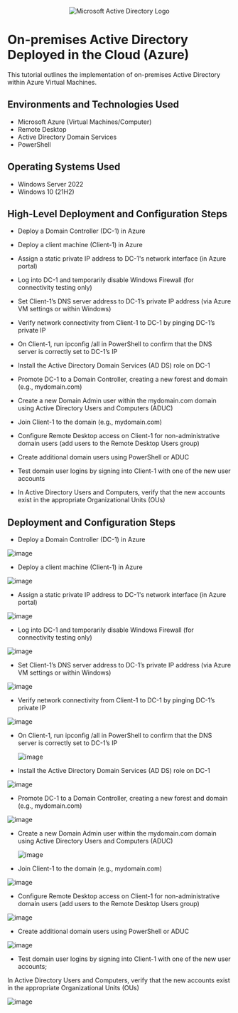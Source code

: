 <p align="center">
<img src="https://i.imgur.com/pU5A58S.png" alt="Microsoft Active Directory Logo"/>
</p>

<h1>On-premises Active Directory Deployed in the Cloud (Azure)</h1>
This tutorial outlines the implementation of on-premises Active Directory within Azure Virtual Machines.<br />



<h2>Environments and Technologies Used</h2>

- Microsoft Azure (Virtual Machines/Computer)
- Remote Desktop
- Active Directory Domain Services
- PowerShell

<h2>Operating Systems Used </h2>

- Windows Server 2022
- Windows 10 (21H2)

<h2>High-Level Deployment and Configuration Steps</h2>

- Deploy a Domain Controller (DC-1) in Azure
 
- Deploy a client machine (Client-1) in Azure

- Assign a static private IP address to DC-1's network interface (in Azure portal)

- Log into DC-1 and temporarily disable Windows Firewall (for connectivity testing only)

- Set Client-1’s DNS server address to DC-1’s private IP address (via Azure VM settings or within Windows)

- Verify network connectivity from Client-1 to DC-1 by pinging DC-1’s private IP

- On Client-1, run ipconfig /all in PowerShell to confirm that the DNS server is correctly set to DC-1’s IP

- Install the Active Directory Domain Services (AD DS) role on DC-1

- Promote DC-1 to a Domain Controller, creating a new forest and domain (e.g., mydomain.com)

- Create a new Domain Admin user within the mydomain.com domain using Active Directory Users and Computers (ADUC)

- Join Client-1 to the domain (e.g., mydomain.com)

- Configure Remote Desktop access on Client-1 for non-administrative domain users (add users to the Remote Desktop Users group)

- Create additional domain users using PowerShell or ADUC

- Test domain user logins by signing into Client-1 with one of the new user accounts

- In Active Directory Users and Computers, verify that the new accounts exist in the appropriate Organizational Units (OUs)

<h2>Deployment and Configuration Steps</h2>

- Deploy a Domain Controller (DC-1) in Azure

![image](https://github.com/user-attachments/assets/06f81fe6-fa82-480f-bf53-6103d4f5ac2b)

- Deploy a client machine (Client-1) in Azure
  
![image](https://github.com/user-attachments/assets/7040c6e5-6e03-48f0-9cd5-7e2048665201)

- Assign a static private IP address to DC-1's network interface (in Azure portal)
  
![image](https://github.com/user-attachments/assets/9763434e-60c4-4325-97a8-dcde1ae4430b)

- Log into DC-1 and temporarily disable Windows Firewall (for connectivity testing only)
  
![image](https://github.com/user-attachments/assets/65d6e708-7ca2-4079-b425-8cc33ee75cd9)

- Set Client-1’s DNS server address to DC-1’s private IP address (via Azure VM settings or within Windows)
  
![image](https://github.com/user-attachments/assets/93151955-2e36-44ee-9f7e-2bfdc94b55ae)

- Verify network connectivity from Client-1 to DC-1 by pinging DC-1’s private IP

 ![image](https://github.com/user-attachments/assets/c4d008c0-4889-42da-bcd9-c72da1342f49)
  
- On Client-1, run ipconfig /all in PowerShell to confirm that the DNS server is correctly set to DC-1’s IP
  
  ![image](https://github.com/user-attachments/assets/0e9e62a8-956f-4675-8895-fc7064ff2966)


- Install the Active Directory Domain Services (AD DS) role on DC-1

![image](https://github.com/user-attachments/assets/3d652e65-5c06-4af8-841e-057ac4d28e95)

- Promote DC-1 to a Domain Controller, creating a new forest and domain (e.g., mydomain.com)

![image](https://github.com/user-attachments/assets/5581543a-ef78-453b-bd4e-3b1916913f63)

- Create a new Domain Admin user within the mydomain.com domain using Active Directory Users and Computers (ADUC)
  
  ![image](https://github.com/user-attachments/assets/aefd18b9-dfd7-41ff-8b2f-3307725c31e0)

-  Join Client-1 to the domain (e.g., mydomain.com)
  
![image](https://github.com/user-attachments/assets/c3e53b5f-3133-4d77-a629-0a990fefb01e)

- Configure Remote Desktop access on Client-1 for non-administrative domain users (add users to the Remote Desktop Users group)

![image](https://github.com/user-attachments/assets/2b0c6857-588f-40ae-a0c0-dd1eea7f7731)

- Create additional domain users using PowerShell or ADUC

![image](https://github.com/user-attachments/assets/c530c203-8fb1-4878-8126-b04d0a57cf56)

- Test domain user logins by signing into Client-1 with one of the new user accounts;

In Active Directory Users and Computers, verify that the new accounts exist in the appropriate Organizational Units (OUs)


![image](https://github.com/user-attachments/assets/72649e75-57ed-4aa5-bfd3-d70ea0afb30f)


